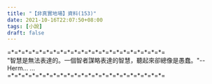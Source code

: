 ```yaml
---
title: "【非真實地場】資料(153)"
date: 2021-10-16T22:07:50+08:00
tags: [小說]
draft: false
---
```


=\*=\*=\*=\*=\*=\*=\*=\*=\*=\*=\*=\*=\*=\*=\*=\*=\*=\*=\*=\*=\*=\*=  
"智慧是無法表達的。一個智者謀略表達的智慧，聽起來卻總像是愚蠢。"-- Herm... ...  
=\*=\*=\*=\*=\*=\*=\*=\*=\*=\*=\*=\*=\*=\*=\*=\*=\*=\*=\*=\*=\*=\*=  